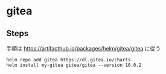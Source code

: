 # gitea

## Steps
手順は https://artifacthub.io/packages/helm/gitea/gitea に従う
```
helm repo add gitea https://dl.gitea.io/charts
helm install my-gitea gitea/gitea --version 10.0.2
```
